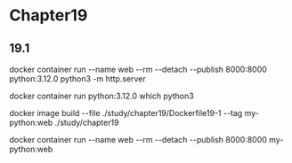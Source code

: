 # Chapter19

## 19.1

docker container run --name web --rm --detach --publish 8000:8000 python:3.12.0 python3 -m http.server

docker container run python:3.12.0 which python3

docker image build --file ./study/chapter19/Dockerfile19-1 --tag my-python:web ./study/chapter19

docker container run --name web --rm --detach --publish 8000:8000 my-python:web
